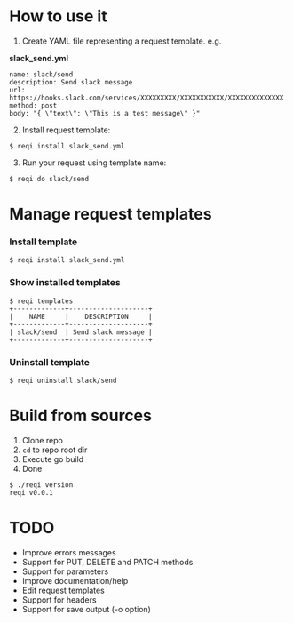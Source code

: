 # How to use it

1. Create YAML file representing a request template. e.g.

**slack_send.yml**
```
name: slack/send
description: Send slack message 
url: https://hooks.slack.com/services/XXXXXXXXX/XXXXXXXXXXX/XXXXXXXXXXXXXX
method: post
body: "{ \"text\": \"This is a test message\" }"
```

2. Install request template:

```
$ reqi install slack_send.yml
```

3. Run your request using template name:

```
$ reqi do slack/send
```

# Manage request templates

### Install template

```
$ reqi install slack_send.yml
```

### Show installed templates
```
$ reqi templates
+-------------+--------------------+
|    NAME     |    DESCRIPTION     |
+-------------+--------------------+
| slack/send  | Send slack message |
+-------------+--------------------+
```

### Uninstall template
```
$ reqi uninstall slack/send
```

# Build from sources

1. Clone repo
2. `cd` to repo root dir
3. Execute go build
4. Done

```
$ ./reqi version
reqi v0.0.1
```

# TODO

- Improve errors messages
- Support for PUT, DELETE and PATCH methods
- Support for parameters
- Improve documentation/help
- Edit request templates
- Support for headers
- Support for save output (-o option)